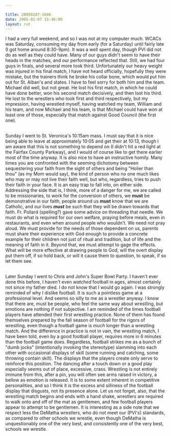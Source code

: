 ```yaml
---

title: 20050207-1046
date: 2005-02-07 15:46:00
layout: rut
---
```


I had a very full weekend, and so I was not at my computer much.
WCACs was Saturday, consuming my day from early (for a Saturday)
until fairly late (I got home around 8:30-9pm).  It was a well
spent day, though PVI did not do as well as they could have.
Many of our guys didn't seem to have their heads in the matches,
and our performance reflected that.  Still, we had four guys
in finals, and several more took third.  Unfortunately our heavy
weight was injured in his final match, I have not heard officially,
hopefully they were mistake, but the trainers think he broke his
collar bone, which would put him out for St. Alban's and states.
I have to feel sorry for both him and the team.  Michael did well,
but not great.  He lost his first match, in which he could have done
better, won his second match decisively, and then lost his third.
He lost to the wrestlers who took first and third respectively,
but my impression, having wrestled myself, having watched my team,
William and his team, and now Michael and his team, is that Michael
could have won at least one of those, especially that match against
Good Council (the first one). <br  /><br  />

Sunday I went to St. Veronica's 10:15am mass.  I must say that it
is nice being able to leave at approximately 10:05 and get their at
10:13, though I am aware that this is not something to depend on
(I didn't hit a red light at the Fairfax County Parkway), and I
would of course like to get there earlier most of the time anyway.
It is also nice to have an instructive homily.  Many times you
are confronted with the seeming dichotomy between sequestering
your faith from the sight of others and being "Holier than thou"
(as my Mom would say), the kind of person who no one much likes who
may or may not live their faith well, but who, regardless, tries to
push their faith in your face.  It is an easy trap to fall into,
on either side.  Addressing the side that is, I think, more of a
danger for me, we are called to be missionaries, to work for the
conversion of others, we <strong>must</strong> be demonstrative in
our faith, people around us <strong>must</strong> know that we are
Catholic, and our lives <strong><em>must</em></strong> be such that
they will be drawn towards that faith.  Fr. Pollard (spelling?) gave
some advice on threading that needle.  We must do what is required
for our own welfare, praying before meals, even in restaurants,
and even when around people who wouldn't.  We need not pray aloud.
We must provide for the needs of those dependent on us, parents must
share their experience with God enough to provide a concrete example
for their children not just of ritual and tradition, but of life and
the meaning of faith in it.  Beyond that, we must attempt to gage
the effects.  What will be more effective at drawing people to God,
will the overt display put them off, if so hold back, or will it
cause them to question, to speak, if so let them see.<br  /><br  />

Later Sunday I went to Chris and John's Super Bowl Party.  I haven't
ever done this before, I haven't even <em>watched</em> football in
ages, almost certainly not since my father died.  I do not know
that I would go again.  I was strongly reminded of why I dislike
football.  It is such a pointless game at a professional level.
And seems so silly to me as a wrestler anyway.  I know that there
are, must be people, who feel the same way about wrestling, but
emotions are nothing if not subjective.  I am reminded of the times
football players have attended their first wrestling practice.
None of them has found themselves prepared by the fall season of
football for the rigors of wrestling, even though a football game
is <em>much</em> longer than a wrestling match.  And the difference
in practice is not in vain, the wrestling match, I have been told,
even by a good football player, requires more in 6 minutes than the
football game does.  Regardless, football strikes me as a bunch
of "dumb jocks" (intentionally invoking the stereotype) slamming
into each other with occasional displays of skill (some running
and catching, some throwing contain skill).  The displays that the
players create only serve to reinforce this position.  The dancing
after a touch down or a good play especially seems out of place,
excessive, crass.  Wrestling is not entirely immune from this,
after a pin, you will often see arms raised in victory, a bellow as
emotion is released.  It is to some extent inherent in competitive
personalities, and so I think it is the excess and silliness
of the football display that disgusts, not its presence alone.
Let us not forget, also, that the wrestling match begins and ends
with a hand shake, wrestlers are required to walk onto and off of
the mat as gentlemen, and few football players appear to attempt
to be gentlemen.  It is interesting as a side note that we respect
less the DeMatha wrestlers, who do not meet our (PVI's) standards,
as compared to other schools we wrestle, even though DeMatha is
unquestionably one of the very best, and consistently one of the
very best, schools we wrestle.


